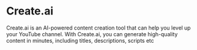 # Create.ai
Create.ai is an AI-powered content creation tool that can help you level up your YouTube channel. With Create.ai, you can generate high-quality content in minutes, including titles, descriptions, scripts etc

